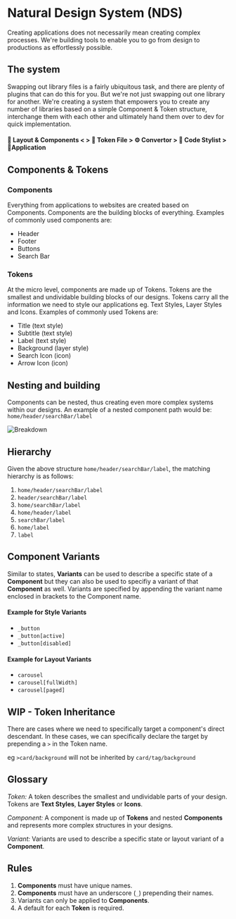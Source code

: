 # Natural Design System (NDS)
Creating applications does not necessarily mean creating complex processes. We're building tools to enable you to go from design to productions as effortlessly possible.

## The system
Swapping out library files is a fairly ubiquitous task, and there are plenty of plugins that can do this for you. But we're not just swapping out one library for another. We're creating a system that empowers you to create any number of libraries based on a simple Component & Token structure, interchange them with each other and ultimately hand them over to dev for quick implementation.

#### 💎 Layout & Components < > 💎 Token File > ⚙️ Convertor > 🎨 Code Stylist > 📱Application

## Components & Tokens

### Components

Everything from applications to websites are created based on Components. Components are the building blocks of everything. Examples of commonly used components are:

* Header
* Footer
* Buttons
* Search Bar

### Tokens

At the micro level, components are made up of Tokens. Tokens are the smallest and undividable building blocks of our designs. Tokens carry all the information we need to style our applications eg. Text Styles, Layer Styles and Icons. Examples of commonly used Tokens are:

* Title (text style)
* Subtitle (text style)
* Label (text style)
* Background (layer style)
* Search Icon (icon)
* Arrow Icon (icon)

## Nesting and building

Components can be nested, thus creating even more complex systems within our designs. An example of a nested component path would be: `home/header/searchBar/label`

![Breakdown](https://f000.backblazeb2.com/file/LovelyDropshare/sWO41CjF/breakdown.png)

## Hierarchy
Given the above structure `home/header/searchBar/label`, the matching hierarchy is as follows:

1. `home/header/searchBar/label`
2. `header/searchBar/label`
3. `home/searchBar/label`
4. `home/header/label`
5. `searchBar/label`
6. `home/label`
7. `label`

## Component Variants
Similar to states, **Variants** can be used to describe a specific state of a **Component** but they can also be used to specifiy a variant of that **Component** as well. Variants are specified by appending the variant name enclosed in brackets to the Component name.

#### Example for Style Variants
* `_button`
* `_button[active]`
* `_button[disabled]`

#### Example for Layout Variants
* `carousel`
* `carousel[fullWidth]`
* `carousel[paged]`

## WIP - Token Inheritance
There are cases where we need to specifically target a component's direct descendant. In these cases, we can specifically declare the target by prepending a `>` in the Token name.

eg `>card/background` will not be inherited by `card/tag/background`

## Glossary

*Token:* A token describes the smallest and undividable parts of your design. Tokens are **Text Styles**, **Layer Styles** or **Icons**.

*Component:* A component is made up of **Tokens** and nested **Components** and represents more complex structures in your designs.

*Variant:* Variants are used to describe a specific state or layout variant of a **Component**.

## Rules

1. **Components** must have unique names. 
2. **Components** must have an underscore (`_`) prepending their names.
3. Variants can only be applied to **Components**.
4. A default for each **Token** is required.

